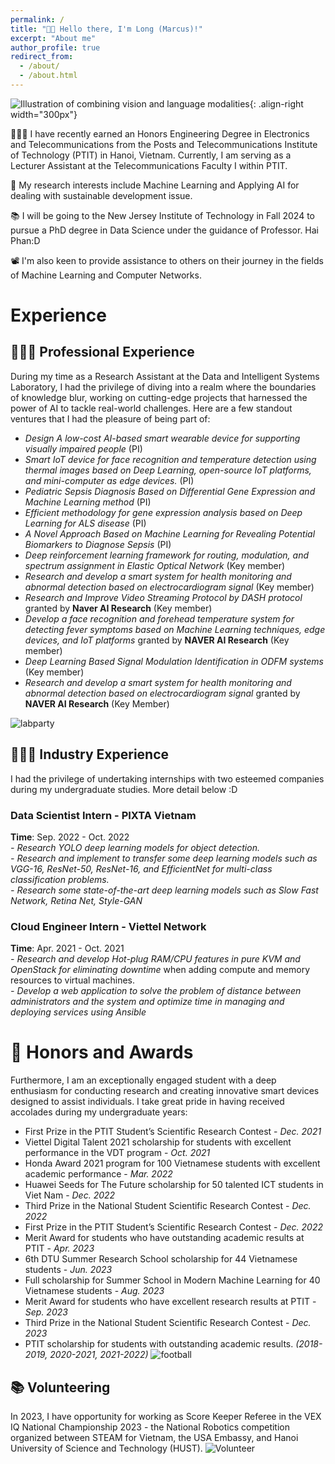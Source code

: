 ```yaml
---
permalink: /
title: "👋🏼 Hello there, I'm Long (Marcus)!"
excerpt: "About me"
author_profile: true
redirect_from: 
  - /about/
  - /about.html
---
```


![Illustration of combining vision and language modalities](/images/one.jpg){: .align-right width="300px"}

👨🏻‍💻 I have recently earned an Honors Engineering Degree in Electronics and Telecommunications from the Posts and Telecommunications Institute of Technology (PTIT) in Hanoi, Vietnam. Currently, I am serving as a Lecturer Assistant at the Telecommunications Faculty I within PTIT.

🔬 My research interests include Machine Learning and Applying AI for dealing with sustainable development issue.

📚 I will be going to the New Jersey Institute of Technology in Fall 2024 to pursue a PhD degree in Data Science under the guidance of Professor. Hai Phan:D

📽️ I'm also keen to provide assistance to others on their journey in the fields of Machine Learning and Computer Networks.

# Experience

## 👨🏻‍🔬 Professional Experience
During my time as a Research Assistant at the Data and Intelligent Systems Laboratory, I had the privilege of diving into a realm where the boundaries of knowledge blur, working on cutting-edge projects that harnessed the power of AI to tackle real-world challenges. Here are a few standout ventures that I had the pleasure of being part of:
- *Design A low-cost AI-based smart wearable device for supporting visually impaired people* (PI)
- *Smart IoT device for face recognition and temperature detection using thermal images based on Deep Learning, open-source IoT platforms, and mini-computer as edge devices.* (PI)
- *Pediatric Sepsis Diagnosis Based on Differential Gene Expression and Machine Learning method* (PI)
- *Efficient methodology for gene expression analysis based on Deep Learning for ALS disease* (PI)
- *A Novel Approach Based on Machine Learning for Revealing Potential Biomarkers to Diagnose Sepsis* (PI)
- *Deep reinforcement learning framework for routing, modulation, and spectrum assignment in Elastic Optical Network* (Key member)
- *Research and develop a smart system for health monitoring and abnormal detection based on electrocardiogram signal* (Key member)
- *Research and Improve Video Streaming Protocol by DASH protocol* granted by **Naver AI Research** (Key member)
- *Develop a face recognition and forehead temperature system for detecting fever symptoms based on Machine Learning techniques, edge devices, and IoT platforms* granted by **NAVER AI Research** (Key member)
- *Deep Learning Based Signal Modulation Identification in ODFM systems* (Key member)
- *Research and develop a smart system for health monitoring and abnormal detection based on electrocardiogram signal* granted by **NAVER AI Research** (Key Member)

![labparty](/images/4.jpg)

## 👨🏻‍💻 Industry Experience
I had the privilege of undertaking internships with two esteemed companies during my undergraduate studies. More detail below :D 

### Data Scientist Intern - PIXTA Vietnam
**Time**: Sep. 2022 - Oct. 2022\
*- Research YOLO deep learning models for object detection.*\
*- Research and implement to transfer some deep learning models such as VGG-16, ResNet-50, ResNet-16, and EfficientNet for multi-class classification problems.*\
*- Research some state-of-the-art deep learning models such as Slow Fast Network, Retina Net, Style-GAN*
### Cloud Engineer Intern - Viettel Network
**Time**: Apr. 2021 - Oct. 2021\
*- Research and develop Hot-plug RAM/CPU features in pure KVM and OpenStack for eliminating downtime*
when adding compute and memory resources to virtual machines.\
*- Develop a web application to solve the problem of distance between administrators and the system and optimize time in managing and deploying services using Ansible*
# 📜 Honors and Awards
Furthermore, I am an exceptionally engaged student with a deep enthusiasm for conducting research and creating innovative smart devices designed to assist individuals. I take great pride in having received accolades during my undergraduate years:
- First Prize in the PTIT Student’s Scientific Research Contest - *Dec. 2021*
- Viettel Digital Talent 2021 scholarship for students with excellent performance in the VDT program - *Oct. 2021*
- Honda Award 2021 program for 100 Vietnamese students with excellent academic performance - *Mar. 2022*
- Huawei Seeds for The Future scholarship for 50 talented ICT students in Viet Nam - *Dec. 2022*
- Third Prize in the National Student Scientific Research Contest - *Dec. 2022*
- First Prize in the PTIT Student’s Scientific Research Contest - *Dec. 2022*
- Merit Award for students who have outstanding academic results at PTIT - *Apr. 2023*
- 6th DTU Summer Research School scholarship for 44 Vietnamese students - *Jun. 2023*
- Full scholarship for Summer School in Modern Machine Learning for 40 Vietnamese students - *Aug. 2023*
- Merit Award for students who have excellent research results at PTIT - *Sep. 2023*
- Third Prize in the National Student Scientific Research Contest - *Dec. 2023*
- PTIT scholarship for students with outstanding academic results. *(2018-2019, 2020-2021, 2021-2022)*
![football](/images/9.jpg)


## 📚 Volunteering
In 2023, I have opportunity for working as Score Keeper Referee in the VEX IQ National Championship 2023 - the National Robotics competition organized between STEAM for Vietnam, the USA Embassy, and Hanoi University of Science and Technology (HUST).
![Volunteer](/images/3.jpg)
